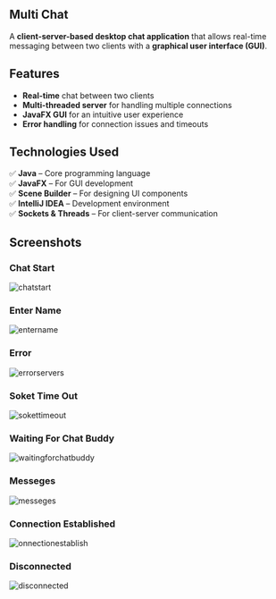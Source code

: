 ## Multi Chat

A **client-server-based desktop chat application** that allows real-time messaging between two clients with a **graphical user interface (GUI)**.

## Features
- **Real-time** chat between two clients
- **Multi-threaded server** for handling multiple connections
- **JavaFX GUI** for an intuitive user experience
- **Error handling** for connection issues and timeouts

## Technologies Used
✅ **Java** – Core programming language  
✅ **JavaFX** – For GUI development  
✅ **Scene Builder** – For designing UI components  
✅ **IntelliJ IDEA** – Development environment  
✅ **Sockets & Threads** – For client-server communication  

## Screenshots

### Chat Start
![chatstart](https://user-images.githubusercontent.com/81361291/204063362-61e7197e-1b7e-4282-a056-84ac2cb00fe2.png)
### Enter Name
![entername](https://user-images.githubusercontent.com/81361291/204063424-c216b3ea-69ee-4af1-97ea-c8f8fb6d8646.png)
### Error 
![errorservers](https://user-images.githubusercontent.com/81361291/204063454-aa971e36-030a-4357-8d4d-e717f249f37c.png)
### Soket Time Out
![sokettimeout](https://user-images.githubusercontent.com/81361291/204063545-152ac9b0-f265-45c4-b9c3-c2c242670358.png)
### Waiting For Chat Buddy
![waitingforchatbuddy](https://user-images.githubusercontent.com/81361291/204063576-b5165c71-0bb6-4ac6-b7a3-68493ff04141.png)
### Messeges
![messeges](https://user-images.githubusercontent.com/81361291/204063467-46f3ebc0-6249-48a8-978d-d85b13a5b8c7.png)
### Connection Established
![onnectionestablish](https://user-images.githubusercontent.com/81361291/204063482-03b1c376-335d-413c-92fd-65c03dea2176.png)
### Disconnected
![disconnected](https://user-images.githubusercontent.com/81361291/204063374-d185dddd-3f0c-4711-9206-18508015366e.png)
